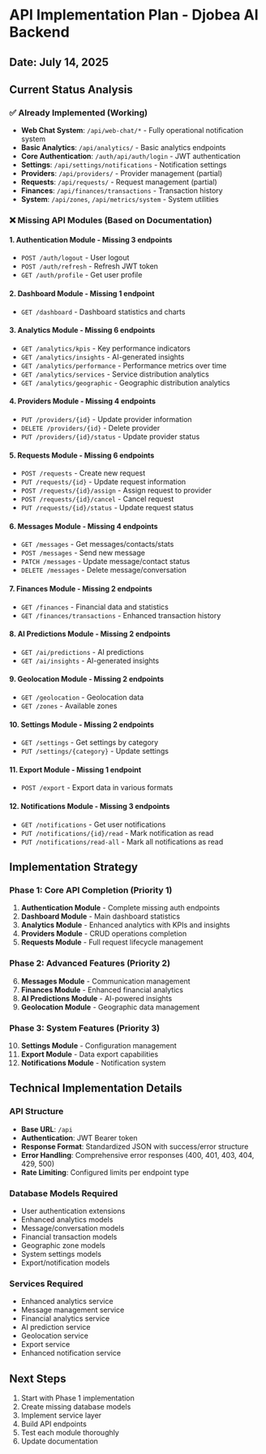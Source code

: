 # API Implementation Plan - Djobea AI Backend
## Date: July 14, 2025

## Current Status Analysis

### ✅ Already Implemented (Working)
- **Web Chat System**: `/api/web-chat/*` - Fully operational notification system
- **Basic Analytics**: `/api/analytics/` - Basic analytics endpoints
- **Core Authentication**: `/auth/api/auth/login` - JWT authentication
- **Settings**: `/api/settings/notifications` - Notification settings
- **Providers**: `/api/providers/` - Provider management (partial)
- **Requests**: `/api/requests/` - Request management (partial)
- **Finances**: `/api/finances/transactions` - Transaction history
- **System**: `/api/zones`, `/api/metrics/system` - System utilities

### ❌ Missing API Modules (Based on Documentation)

#### 1. Authentication Module - Missing 3 endpoints
- `POST /auth/logout` - User logout
- `POST /auth/refresh` - Refresh JWT token  
- `GET /auth/profile` - Get user profile

#### 2. Dashboard Module - Missing 1 endpoint
- `GET /dashboard` - Dashboard statistics and charts

#### 3. Analytics Module - Missing 6 endpoints
- `GET /analytics/kpis` - Key performance indicators
- `GET /analytics/insights` - AI-generated insights
- `GET /analytics/performance` - Performance metrics over time
- `GET /analytics/services` - Service distribution analytics
- `GET /analytics/geographic` - Geographic distribution analytics

#### 4. Providers Module - Missing 4 endpoints
- `PUT /providers/{id}` - Update provider information
- `DELETE /providers/{id}` - Delete provider
- `PUT /providers/{id}/status` - Update provider status

#### 5. Requests Module - Missing 6 endpoints
- `POST /requests` - Create new request
- `PUT /requests/{id}` - Update request information
- `POST /requests/{id}/assign` - Assign request to provider
- `POST /requests/{id}/cancel` - Cancel request
- `PUT /requests/{id}/status` - Update request status

#### 6. Messages Module - Missing 4 endpoints
- `GET /messages` - Get messages/contacts/stats
- `POST /messages` - Send new message
- `PATCH /messages` - Update message/contact status
- `DELETE /messages` - Delete message/conversation

#### 7. Finances Module - Missing 2 endpoints
- `GET /finances` - Financial data and statistics
- `GET /finances/transactions` - Enhanced transaction history

#### 8. AI Predictions Module - Missing 2 endpoints
- `GET /ai/predictions` - AI predictions
- `GET /ai/insights` - AI-generated insights

#### 9. Geolocation Module - Missing 2 endpoints
- `GET /geolocation` - Geolocation data
- `GET /zones` - Available zones

#### 10. Settings Module - Missing 2 endpoints
- `GET /settings` - Get settings by category
- `PUT /settings/{category}` - Update settings

#### 11. Export Module - Missing 1 endpoint
- `POST /export` - Export data in various formats

#### 12. Notifications Module - Missing 3 endpoints
- `GET /notifications` - Get user notifications
- `PUT /notifications/{id}/read` - Mark notification as read
- `PUT /notifications/read-all` - Mark all notifications as read

## Implementation Strategy

### Phase 1: Core API Completion (Priority 1)
1. **Authentication Module** - Complete missing auth endpoints
2. **Dashboard Module** - Main dashboard statistics
3. **Analytics Module** - Enhanced analytics with KPIs and insights
4. **Providers Module** - CRUD operations completion
5. **Requests Module** - Full request lifecycle management

### Phase 2: Advanced Features (Priority 2)
6. **Messages Module** - Communication management
7. **Finances Module** - Enhanced financial analytics
8. **AI Predictions Module** - AI-powered insights
9. **Geolocation Module** - Geographic data management

### Phase 3: System Features (Priority 3)
10. **Settings Module** - Configuration management
11. **Export Module** - Data export capabilities
12. **Notifications Module** - Notification system

## Technical Implementation Details

### API Structure
- **Base URL**: `/api`
- **Authentication**: JWT Bearer token
- **Response Format**: Standardized JSON with success/error structure
- **Error Handling**: Comprehensive error responses (400, 401, 403, 404, 429, 500)
- **Rate Limiting**: Configured limits per endpoint type

### Database Models Required
- User authentication extensions
- Enhanced analytics models
- Message/conversation models
- Financial transaction models
- Geographic zone models
- System settings models
- Export/notification models

### Services Required
- Enhanced analytics service
- Message management service
- Financial analytics service
- AI prediction service
- Geolocation service
- Export service
- Enhanced notification service

## Next Steps
1. Start with Phase 1 implementation
2. Create missing database models
3. Implement service layer
4. Build API endpoints
5. Test each module thoroughly
6. Update documentation